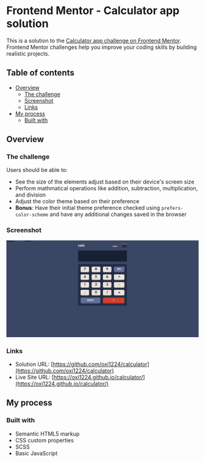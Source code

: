 # Frontend Mentor - Calculator app solution

This is a solution to the [Calculator app challenge on Frontend Mentor](https://www.frontendmentor.io/challenges/calculator-app-9lteq5N29). Frontend Mentor challenges help you improve your coding skills by building realistic projects. 

## Table of contents

- [Overview](#overview)
  - [The challenge](#the-challenge)
  - [Screenshot](#screenshot)
  - [Links](#links)
- [My process](#my-process)
  - [Built with](#built-with)

## Overview

### The challenge

Users should be able to:

- See the size of the elements adjust based on their device's screen size
- Perform mathmatical operations like addition, subtraction, multiplication, and division
- Adjust the color theme based on their preference
- **Bonus**: Have their initial theme preference checked using `prefers-color-scheme` and have any additional changes saved in the browser

### Screenshot

![](./Screenshot.png)

### Links

- Solution URL: [https://github.com/oxi1224/calculator](https://github.com/oxi1224/calculator)
- Live Site URL: [https://oxi1224.github.io/calculator/](https://oxi1224.github.io/calculator/)

## My process

### Built with

- Semantic HTML5 markup
- CSS custom properties
- SCSS
- Basic JavaScript